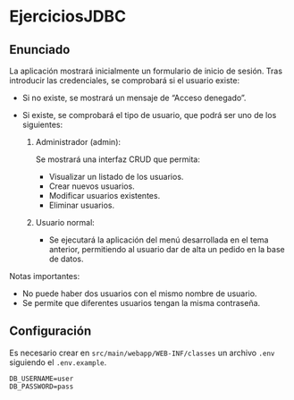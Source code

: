 # EjerciciosJDBC

## Enunciado

La aplicación mostrará inicialmente un formulario de inicio de sesión. Tras
introducir las credenciales, se comprobará si el usuario existe:

- Si no existe, se mostrará un mensaje de “Acceso denegado”.
- Si existe, se comprobará el tipo de usuario, que podrá ser uno de los
siguientes:

    1. Administrador (admin):

        Se mostrará una interfaz CRUD que permita:

        - Visualizar un listado de los usuarios.
        - Crear nuevos usuarios.
        - Modificar usuarios existentes.
        - Eliminar usuarios.

    2. Usuario normal:

        - Se ejecutará la aplicación del menú desarrollada en el tema anterior,
        permitiendo al usuario dar de alta un pedido en la base de datos.

Notas importantes:

- No puede haber dos usuarios con el mismo nombre de usuario.
- Se permite que diferentes usuarios tengan la misma contraseña.

## Configuración

Es necesario crear en `src/main/webapp/WEB-INF/classes` un archivo `.env`
siguiendo el `.env.example`.

```
DB_USERNAME=user
DB_PASSWORD=pass
```
